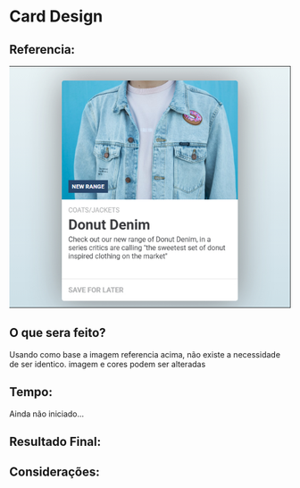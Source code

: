 # Card Design

## Referencia:

![Imagem Referencia](./img/Referencia.jpg)

## O que sera feito?

<p>Usando como base a imagem referencia acima, não existe a necessidade de ser identico. imagem e cores podem ser alteradas</p>

## Tempo:

Ainda não iniciado...

## Resultado Final:

## Considerações: